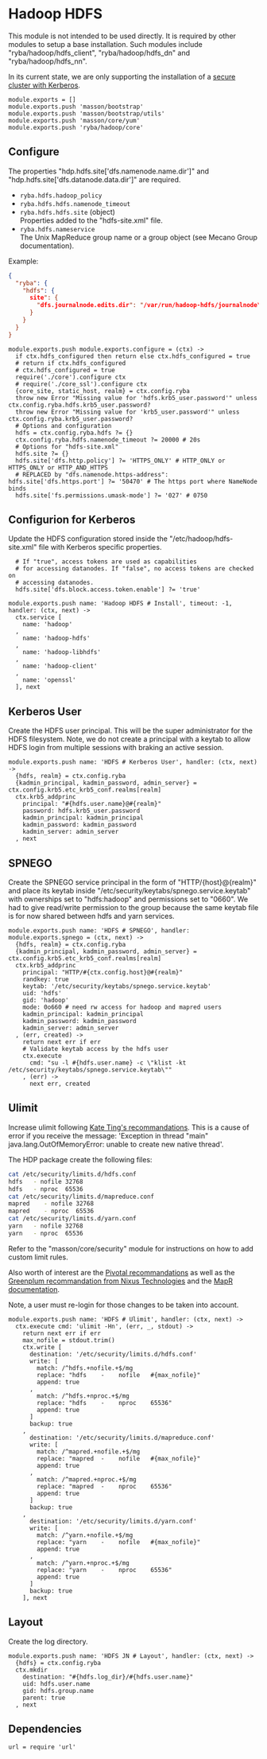 
# Hadoop HDFS

This module is not intended to be used directly. It is required by other modules to 
setup a base installation. Such modules include "ryba/hadoop/hdfs_client",
"ryba/hadoop/hdfs_dn" and "ryba/hadoop/hdfs_nn".

In its current state, we are only supporting the installation of a 
[secure cluster with Kerberos][secure].

[secure]: http://hadoop.apache.org/docs/current/hadoop-project-dist/hadoop-common/SecureMode.html

    module.exports = []
    module.exports.push 'masson/bootstrap'
    module.exports.push 'masson/bootstrap/utils'
    module.exports.push 'masson/core/yum'
    module.exports.push 'ryba/hadoop/core'

## Configure

The properties "hdp.hdfs.site['dfs.namenode.name.dir']" and
"hdp.hdfs.site['dfs.datanode.data.dir']" are required.
  
*   `ryba.hdfs.hadoop_policy`    
*   `ryba.hdfs.hdfs.namenode_timeout`   
*   `ryba.hdfs.hdfs.site` (object)   
    Properties added to the "hdfs-site.xml" file.
*   `ryba.hdfs.nameservice`   
    The Unix MapReduce group name or a group object (see Mecano Group documentation). 

Example:

```json
{
  "ryba": {
    "hdfs": {
      site": {
        "dfs.journalnode.edits.dir": "/var/run/hadoop-hdfs/journalnode\_edit\_dir"
      }
    }
  }
}
```

    module.exports.push module.exports.configure = (ctx) ->
      if ctx.hdfs_configured then return else ctx.hdfs_configured = true
      # return if ctx.hdfs_configured
      # ctx.hdfs_configured = true
      require('./core').configure ctx
      # require('./core_ssl').configure ctx
      {core_site, static_host, realm} = ctx.config.ryba
      throw new Error "Missing value for 'hdfs.krb5_user.password'" unless ctx.config.ryba.hdfs.krb5_user.password?
      throw new Error "Missing value for 'krb5_user.password'" unless ctx.config.ryba.krb5_user.password?
      # Options and configuration
      hdfs = ctx.config.ryba.hdfs ?= {}
      ctx.config.ryba.hdfs.namenode_timeout ?= 20000 # 20s
      # Options for "hdfs-site.xml"
      hdfs.site ?= {}
      hdfs.site['dfs.http.policy'] ?= 'HTTPS_ONLY' # HTTP_ONLY or HTTPS_ONLY or HTTP_AND_HTTPS
      # REPLACED by "dfs.namenode.https-address": hdfs.site['dfs.https.port'] ?= '50470' # The https port where NameNode binds
      hdfs.site['fs.permissions.umask-mode'] ?= '027' # 0750

## Configurion for Kerberos

Update the HDFS configuration stored inside the "/etc/hadoop/hdfs-site.xml" file
with Kerberos specific properties.

      # If "true", access tokens are used as capabilities
      # for accessing datanodes. If "false", no access tokens are checked on
      # accessing datanodes.
      hdfs.site['dfs.block.access.token.enable'] ?= 'true'

    module.exports.push name: 'Hadoop HDFS # Install', timeout: -1, handler: (ctx, next) ->
      ctx.service [
        name: 'hadoop'
      ,
        name: 'hadoop-hdfs'
      ,
        name: 'hadoop-libhdfs'
      ,
        name: 'hadoop-client'
      ,
        name: 'openssl'
      ], next

## Kerberos User

Create the HDFS user principal. This will be the super administrator for the HDFS
filesystem. Note, we do not create a principal with a keytab to allow HDFS login
from multiple sessions with braking an active session.

    module.exports.push name: 'HDFS # Kerberos User', handler: (ctx, next) ->
      {hdfs, realm} = ctx.config.ryba
      {kadmin_principal, kadmin_password, admin_server} = ctx.config.krb5.etc_krb5_conf.realms[realm]
      ctx.krb5_addprinc
        principal: "#{hdfs.user.name}@#{realm}"
        password: hdfs.krb5_user.password
        kadmin_principal: kadmin_principal
        kadmin_password: kadmin_password
        kadmin_server: admin_server
      , next

## SPNEGO

Create the SPNEGO service principal in the form of "HTTP/{host}@{realm}" and place its
keytab inside "/etc/security/keytabs/spnego.service.keytab" with ownerships set to "hdfs:hadoop"
and permissions set to "0660". We had to give read/write permission to the group because the 
same keytab file is for now shared between hdfs and yarn services.

    module.exports.push name: 'HDFS # SPNEGO', handler: module.exports.spnego = (ctx, next) ->
      {hdfs, realm} = ctx.config.ryba
      {kadmin_principal, kadmin_password, admin_server} = ctx.config.krb5.etc_krb5_conf.realms[realm]
      ctx.krb5_addprinc
        principal: "HTTP/#{ctx.config.host}@#{realm}"
        randkey: true
        keytab: '/etc/security/keytabs/spnego.service.keytab'
        uid: 'hdfs'
        gid: 'hadoop'
        mode: 0o660 # need rw access for hadoop and mapred users
        kadmin_principal: kadmin_principal
        kadmin_password: kadmin_password
        kadmin_server: admin_server
      , (err, created) ->
        return next err if err
        # Validate keytab access by the hdfs user
        ctx.execute
          cmd: "su -l #{hdfs.user.name} -c \"klist -kt /etc/security/keytabs/spnego.service.keytab\""
        , (err) ->
          next err, created

## Ulimit

Increase ulimit following [Kate Ting's recommandations][kate]. This is a cause 
of error if you receive the message: 'Exception in thread "main" java.lang.OutOfMemoryError: unable to create new native thread'.

The HDP package create the following files:

```bash
cat /etc/security/limits.d/hdfs.conf
hdfs   - nofile 32768
hdfs   - nproc  65536
cat /etc/security/limits.d/mapreduce.conf
mapred    - nofile 32768
mapred    - nproc  65536
cat /etc/security/limits.d/yarn.conf
yarn   - nofile 32768
yarn   - nproc  65536
```

Refer to the "masson/core/security" module for instructions on how to add custom
limit rules.

Also worth of interest are the [Pivotal recommandations][hawq] as well as the
[Greenplum recommandation from Nixus Technologies][greenplum] and the 
[MapR documentation][mapr].

Note, a user must re-login for those changes to be taken into account.

    module.exports.push name: 'HDFS # Ulimit', handler: (ctx, next) ->
      ctx.execute cmd: 'ulimit -Hn', (err, _, stdout) ->
        return next err if err
        max_nofile = stdout.trim()
        ctx.write [
          destination: '/etc/security/limits.d/hdfs.conf'
          write: [
            match: /^hdfs.+nofile.+$/mg
            replace: "hdfs    -    nofile   #{max_nofile}"
            append: true
          ,
            match: /^hdfs.+nproc.+$/mg
            replace: "hdfs    -    nproc    65536"
            append: true
          ]
          backup: true
        ,
          destination: '/etc/security/limits.d/mapreduce.conf'
          write: [
            match: /^mapred.+nofile.+$/mg
            replace: "mapred  -    nofile   #{max_nofile}"
            append: true
          ,
            match: /^mapred.+nproc.+$/mg
            replace: "mapred  -    nproc    65536"
            append: true
          ]
          backup: true
        ,
          destination: '/etc/security/limits.d/yarn.conf'
          write: [
            match: /^yarn.+nofile.+$/mg
            replace: "yarn    -    nofile   #{max_nofile}"
            append: true
          ,
            match: /^yarn.+nproc.+$/mg
            replace: "yarn    -    nproc    65536"
            append: true
          ]
          backup: true
        ], next

## Layout

Create the log directory.

    module.exports.push name: 'HDFS JN # Layout', handler: (ctx, next) ->
      {hdfs} = ctx.config.ryba
      ctx.mkdir
        destination: "#{hdfs.log_dir}/#{hdfs.user.name}"
        uid: hdfs.user.name
        gid: hdfs.group.name
        parent: true
      , next

## Dependencies

    url = require 'url'

[hdfs_secure]: http://hadoop.apache.org/docs/r2.4.1/hadoop-project-dist/hadoop-common/SecureMode.html#DataNode
[hawq]: http://docs.gopivotal.com/pivotalhd/InstallingHAWQ.html
[greenplum]: http://nixustechnologies.com/2014/03/31/install-greenplum-community-edition/
[mapr]: http://doc.mapr.com/display/MapR/Preparing+Each+Node
[kate]: http://fr.slideshare.net/cloudera/hadoop-troubleshooting-101-kate-ting-cloudera



